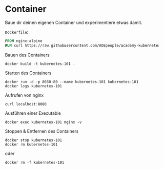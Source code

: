 # Container
Baue dir deinen eigenen Container und experimentiere etwas damit.

`Dockerfile`:

```dockerfile
FROM nginx:alpine
RUN curl https://raw.githubusercontent.com/AOEpeople/academy-kubernetes-101/main/container/index.html > /usr/share/nginx/html/index.html
```

Bauen des Containers

```shell
docker build -t kubernetes-101 .
```

Starten des Containers

```shell
docker run -d -p 8080:80 --name kubernetes-101 kubernetes-101
docker logs kubernetes-101
```

Aufrufen von nginx

```shell
curl localhost:8080
```

Ausführen einer Executable

```shell
docker exec kubernetes-101 nginx -v
```

Stoppen & Entfernen des Containers

```shell
docker stop kubernetes-101
docker rm kubernetes-101
```

oder

```shell
docker rm -f kubernetes-101
```
